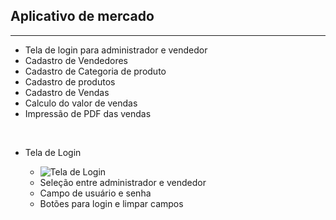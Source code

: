 <body>
    <h2>Aplicativo de mercado</h2>
    <hr>
    <ul>
        <li>Tela de login para administrador e vendedor</li>
        <li>Cadastro de Vendedores</li>
        <li>Cadastro de Categoria de produto</li>
        <li>Cadastro de produtos</li>
        <li>Cadastro de Vendas</li>
        <li>Calculo do valor de vendas</li>
        <li>Impressão de PDF das vendas</li>        
    </ul>
    </br>   
    <ul>
        <li>Tela de Login</li>
        <ul>            
            <li><img src="https://user-images.githubusercontent.com/49923037/118923029-536a7380-b911-11eb-9b10-94153f77a8ec.jpeg" alt="Tela de Login" ></li>
            <li>Seleção entre administrador e vendedor</li>
            <li>Campo de usuário e senha</li>
            <li>Botões para login e limpar campos</li>
        </ul>       
    </ul>
</body>
